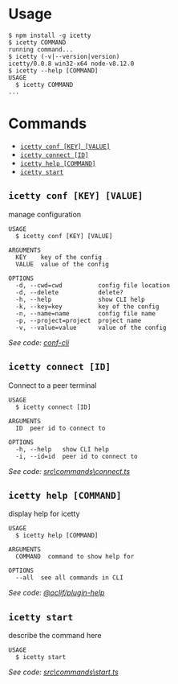 # Usage

  <!-- usage -->
```sh-session
$ npm install -g icetty
$ icetty COMMAND
running command...
$ icetty (-v|--version|version)
icetty/0.0.8 win32-x64 node-v8.12.0
$ icetty --help [COMMAND]
USAGE
  $ icetty COMMAND
...
```
<!-- usagestop -->

# Commands

  <!-- commands -->
* [`icetty conf [KEY] [VALUE]`](#icetty-conf-key-value)
* [`icetty connect [ID]`](#icetty-connect-id)
* [`icetty help [COMMAND]`](#icetty-help-command)
* [`icetty start`](#icetty-start)

## `icetty conf [KEY] [VALUE]`

manage configuration

```
USAGE
  $ icetty conf [KEY] [VALUE]

ARGUMENTS
  KEY    key of the config
  VALUE  value of the config

OPTIONS
  -d, --cwd=cwd          config file location
  -d, --delete           delete?
  -h, --help             show CLI help
  -k, --key=key          key of the config
  -n, --name=name        config file name
  -p, --project=project  project name
  -v, --value=value      value of the config
```

_See code: [conf-cli](https://github.com/natzcam/conf-cli/blob/v0.1.8/src\commands\conf.ts)_

## `icetty connect [ID]`

Connect to a peer terminal

```
USAGE
  $ icetty connect [ID]

ARGUMENTS
  ID  peer id to connect to

OPTIONS
  -h, --help   show CLI help
  -i, --id=id  peer id to connect to
```

_See code: [src\commands\connect.ts](https://github.com/natzcam/icetty/blob/v0.0.8/src\commands\connect.ts)_

## `icetty help [COMMAND]`

display help for icetty

```
USAGE
  $ icetty help [COMMAND]

ARGUMENTS
  COMMAND  command to show help for

OPTIONS
  --all  see all commands in CLI
```

_See code: [@oclif/plugin-help](https://github.com/oclif/plugin-help/blob/v2.1.4/src\commands\help.ts)_

## `icetty start`

describe the command here

```
USAGE
  $ icetty start
```

_See code: [src\commands\start.ts](https://github.com/natzcam/icetty/blob/v0.0.8/src\commands\start.ts)_
<!-- commandsstop -->
